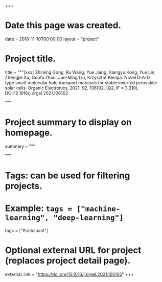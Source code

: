 +++
# Date this page was created.
date = 2018-11-10T00:00:00
layout = "project"

# Project title.
title = """[xxx] Zhiming Gong, Ru Wang, Yue Jiang, Xiangyu Kong, Yue Lin, Zhengjie Xu, Guofu Zhou, Jun-Ming Liu, Krzysztof Kempa. Novel D-A-D type small-molecular hole transport materials for stable inverted perovskite solar cells. Organic Electronics, 2021, 92, 106102. (Q2, IF = 3.310), DOI:10.1016/j.orgel.2021.106102 

"""

# Project summary to display on homepage.
summary = """

 """

# Tags: can be used for filtering projects.
# Example: `tags = ["machine-learning", "deep-learning"]`
tags = ["Participant"]

# Optional external URL for project (replaces project detail page).
external_link = "https://doi.org/10.1016/j.orgel.2021.106102"
+++
